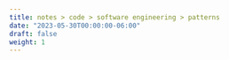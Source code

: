 ```yaml
---
title: notes > code > software engineering > patterns
date: "2023-05-30T00:00:00-06:00"
draft: false
weight: 1
---
```


